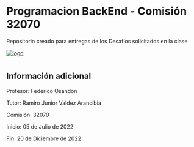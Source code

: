 # <h1>Programacion BackEnd - Comisión 32070</h1>
Repositorio creado para entregas de los Desafíos solicitados en la clase

<a href="https://coderhouse.com.co/"><img src="https://www.coderhouse.com.co/imgs/ch.svg" alt="logo"></a>

# <h2>Información adicional</h2>

Profesor: 	Federico Osandon

Tutor: Ramiro Junior Valdez Arancibia

Comisión: 32070

Inicio: 05 de Julio de 2022

Fin: 20 de Diciembre de 2022
